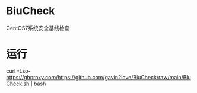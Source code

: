 # BiuCheck
CentOS7系统安全基线检查

# 运行
  curl -Lso- https://ghproxy.com/https://github.com/gavin2love/BiuCheck/raw/main/BiuCheck.sh | bash

